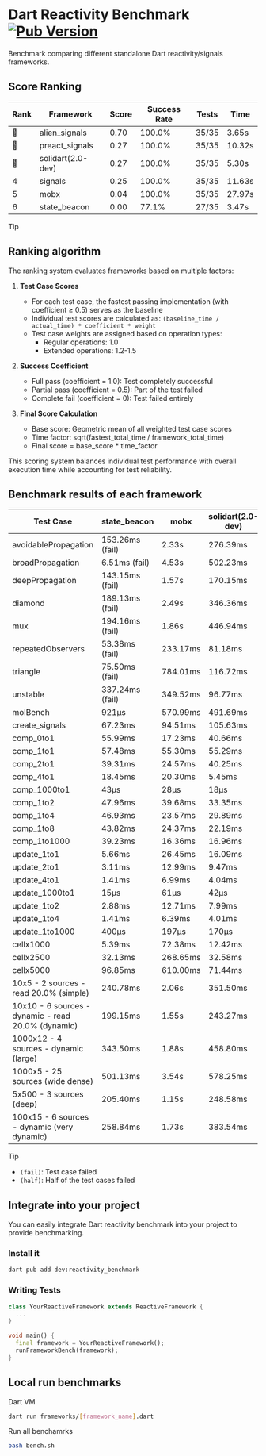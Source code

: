 # Dart Reactivity Benchmark [![Pub Version](https://img.shields.io/pub/v/reactivity_benchmark)](https://pub.dev/packages/reactivity_benchmark)

Benchmark comparing different standalone Dart reactivity/signals frameworks.

## Score Ranking

<!-- ranking start -->
| Rank | Framework | Score | Success Rate | Tests | Time |
|------|-----------|-------|--------------|-------|------|
| 🥇 | alien_signals | 0.70 | 100.0% | 35/35 | 3.65s |
| 🥈 | preact_signals | 0.27 | 100.0% | 35/35 | 10.32s |
| 🥉 | solidart(2.0-dev) | 0.27 | 100.0% | 35/35 | 5.30s |
| 4 | signals | 0.25 | 100.0% | 35/35 | 11.63s |
| 5 | mobx | 0.04 | 100.0% | 35/35 | 27.97s |
| 6 | state_beacon | 0.00 | 77.1% | 27/35 | 3.47s |

<!-- ranking end -->

> [!TIP]
> ## Ranking algorithm
>
> The ranking system evaluates frameworks based on multiple factors:
>
> 1. **Test Case Scores**
>    - For each test case, the fastest passing implementation (with coefficient ≥ 0.5) serves as the baseline
>    - Individual test scores are calculated as: `(baseline_time / actual_time) * coefficient * weight`
>    - Test case weights are assigned based on operation types:
>      - Regular operations: 1.0
>      - Extended operations: 1.2-1.5
>
> 2. **Success Coefficient**
>    - Full pass (coefficient = 1.0): Test completely successful
>    - Partial pass (coefficient = 0.5): Part of the test failed
>    - Complete fail (coefficient = 0): Test failed entirely
>
> 3. **Final Score Calculation**
>    - Base score: Geometric mean of all weighted test case scores
>    - Time factor: sqrt(fastest_total_time / framework_total_time)
>    - Final score = base_score * time_factor
>
> This scoring system balances individual test performance with overall execution time while accounting for test reliability.

## Benchmark results of each framework

<!-- test-case start -->
| Test Case | state_beacon | mobx | solidart(2.0-dev) | preact_signals | signals | alien_signals |
|---|---|---|---|---|---|---|
| avoidablePropagation | 153.26ms (fail) | 2.33s | 276.39ms | 202.62ms | 206.90ms | 182.17ms |
| broadPropagation | 6.51ms (fail) | 4.53s | 502.23ms | 453.80ms | 461.41ms | 344.91ms |
| deepPropagation | 143.15ms (fail) | 1.57s | 170.15ms | 173.89ms | 177.27ms | 121.84ms |
| diamond | 189.13ms (fail) | 2.49s | 346.36ms | 282.19ms | 281.27ms | 232.29ms |
| mux | 194.16ms (fail) | 1.86s | 446.94ms | 398.82ms | 442.98ms | 371.81ms |
| repeatedObservers | 53.38ms (fail) | 233.17ms | 81.18ms | 41.58ms | 44.41ms | 45.60ms |
| triangle | 75.50ms (fail) | 784.01ms | 116.72ms | 98.11ms | 103.38ms | 84.33ms |
| unstable | 337.24ms (fail) | 349.52ms | 96.77ms | 70.10ms | 79.48ms | 68.77ms |
| molBench | 921μs | 570.99ms | 491.69ms | 488.68ms | 486.80ms | 482.60ms |
| create_signals | 67.23ms | 94.51ms | 105.63ms | 5.14ms | 28.42ms | 21.18ms |
| comp_0to1 | 55.99ms | 17.23ms | 40.66ms | 17.80ms | 11.05ms | 7.78ms |
| comp_1to1 | 57.48ms | 55.30ms | 55.29ms | 14.49ms | 27.49ms | 4.47ms |
| comp_2to1 | 39.31ms | 24.57ms | 40.25ms | 17.45ms | 15.73ms | 2.84ms |
| comp_4to1 | 18.45ms | 20.30ms | 5.45ms | 7.31ms | 4.24ms | 11.83ms |
| comp_1000to1 | 43μs | 28μs | 18μs | 7μs | 5μs | 3μs |
| comp_1to2 | 47.96ms | 39.68ms | 33.35ms | 15.45ms | 19.00ms | 10.58ms |
| comp_1to4 | 46.93ms | 23.57ms | 29.89ms | 43.99ms | 9.91ms | 16.39ms |
| comp_1to8 | 43.82ms | 24.37ms | 22.19ms | 5.98ms | 8.83ms | 4.43ms |
| comp_1to1000 | 39.23ms | 16.36ms | 16.96ms | 4.85ms | 5.15ms | 3.41ms |
| update_1to1 | 5.66ms | 26.45ms | 16.09ms | 8.60ms | 8.91ms | 8.70ms |
| update_2to1 | 3.11ms | 12.99ms | 9.47ms | 4.34ms | 4.87ms | 2.43ms |
| update_4to1 | 1.41ms | 6.99ms | 4.04ms | 2.18ms | 2.20ms | 2.32ms |
| update_1000to1 | 15μs | 61μs | 42μs | 21μs | 22μs | 25μs |
| update_1to2 | 2.88ms | 12.71ms | 7.99ms | 4.61ms | 4.51ms | 2.43ms |
| update_1to4 | 1.41ms | 6.39ms | 4.01ms | 2.21ms | 2.20ms | 2.08ms |
| update_1to1000 | 400μs | 197μs | 170μs | 158μs | 42μs | 48μs |
| cellx1000 | 5.39ms | 72.38ms | 12.42ms | 9.63ms | 9.48ms | 8.50ms |
| cellx2500 | 32.13ms | 268.65ms | 32.58ms | 25.71ms | 31.32ms | 19.57ms |
| cellx5000 | 96.85ms | 610.00ms | 71.44ms | 65.83ms | 59.50ms | 45.33ms |
| 10x5 - 2 sources - read 20.0% (simple) | 240.78ms | 2.06s | 351.50ms | 437.05ms | 509.56ms | 228.19ms |
| 10x10 - 6 sources - dynamic - read 20.0% (dynamic) | 199.15ms | 1.55s | 243.27ms | 266.84ms | 284.71ms | 178.30ms |
| 1000x12 - 4 sources - dynamic (large) | 343.50ms | 1.88s | 458.80ms | 3.75s | 4.01s | 278.43ms |
| 1000x5 - 25 sources (wide dense) | 501.13ms | 3.54s | 578.25ms | 2.71s | 3.59s | 405.86ms |
| 5x500 - 3 sources (deep) | 205.40ms | 1.15s | 248.58ms | 228.67ms | 225.62ms | 190.51ms |
| 100x15 - 6 sources - dynamic (very dynamic) | 258.84ms | 1.73s | 383.54ms | 455.42ms | 473.36ms | 262.75ms |

<!-- test-case end -->

> [!TIP]
> - `(fail)`: Test case failed
> - `(half)`: Half of the test cases failed

## Integrate into your project

You can easily integrate Dart reactivity benchmark into your project to provide benchmarking.

### Install it

```bash
dart pub add dev:reactivity_benchmark
```

### Writing Tests

```dart
class YourReactiveFramework extends ReactiveFramework {
  ...
}

void main() {
  final framework = YourReactiveFramework();
  runFrameworkBench(framework);
}
```

## Local run benchmarks

Dart VM
```bash
dart run frameworks/[framework_name].dart
```

Run all benchamrks
```bash
bash bench.sh
```

